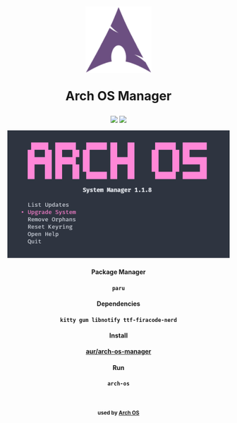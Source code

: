 <div align="center">
<h1>
  <img src="./logo.svg" width="150" height="150">
  <p><b>Arch OS Manager</b></p>
</h1>

<p>
<img src="https://img.shields.io/badge/MAINTAINED-YES-green?style=for-the-badge">
<img src="https://img.shields.io/badge/License-GPL_v2-blue?style=for-the-badge">
</p>

<p><img src="./screenshot.png"></p>

#### Package Manager

**`paru`**

#### Dependencies

**`kitty gum libnotify ttf-firacode-nerd`**

#### Install

**[aur/arch-os-manager](https://aur.archlinux.org/packages/arch-os-manager)**

#### Run

**`arch-os`**

<br>

<sub><b>used by <a href="https://github.com/murkl/arch-os">Arch OS</a></b></sub>

</div>

